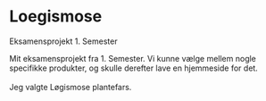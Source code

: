 # Loegismose
Eksamensprojekt 1. Semester

Mit eksamensprojekt fra 1. Semester.
Vi kunne vælge mellem nogle specifikke produkter, og skulle derefter lave en hjemmeside for det. <br><br>
Jeg valgte Løgismose plantefars.
